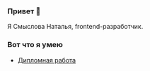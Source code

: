 ### Привет 👋
Я Смыслова Наталья, frontend-разработчик.
### Вот что я умею

- [Дипломная работа](https://github.com/natalia-smyslova/fe-diploma)
<!--
**natalia-smyslova/natalia-smyslova** is a ✨ _special_ ✨ repository because its `README.md` (this file) appears on your GitHub profile.

Here are some ideas to get you started:

- 🔭 I’m currently working on ...
- 🌱 I’m currently learning ...
- 👯 I’m looking to collaborate on ...
- 🤔 I’m looking for help with ...
- 💬 Ask me about ...
- 📫 How to reach me: ...
- 😄 Pronouns: ...
- ⚡ Fun fact: ...
-->
